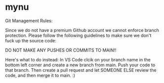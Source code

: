 # mynu

Git Management Rules:

Since we do not have a premium Github account we cannot enforce branch protection. Please follow the following guidelines to make sure we don't fuck up the source code:

DO NOT MAKE ANY PUSHES OR COMMITS TO MAIN!!

Here's what to do instead:
In VS Code clcik on your branch name in the bottom left corner and create a new branch from main. Push your code to that branch. Then create a pull request and let SOMEONE ELSE review the code, and then merge it to main. :)